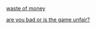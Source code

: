 [waste of money](https://www.games-workshop.com/en-NZ/Home?_requestid=4051051)

[are you bad or is the game unfair?](https://www.youtube.com/watch?v=31cW4gi7aGY)